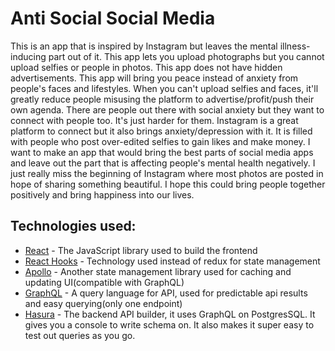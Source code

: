 # Anti Social Social Media

This is an app that is inspired by Instagram but leaves the mental illness-inducing part out of it. This app lets you upload photographs but you cannot upload selfies or people in photos. This app does not have hidden advertisements. This app will bring you peace instead of anxiety from people's faces and lifestyles. When you can't upload selfies and faces, it'll greatly reduce people misusing the platform to advertise/profit/push their own agenda. There are people out there with social anxiety but they want to connect with people too. It's just harder for them. Instagram is a great platform to connect but it also brings anxiety/depression with it. It is filled with people who post over-edited selfies to gain likes and make money. I want to make an app that would bring the best parts of social media apps and leave out the part that is affecting people's mental health negatively. I just really miss the beginning of Instagram where most photos are posted in hope of sharing something beautiful. I hope this could bring people together positively and bring happiness into our lives. 

## Technologies used: 

* [React](https://reactjs.org/) - The JavaScript library used to build the frontend 
* [React Hooks](https://reactjs.org/docs/hooks-reference.html) - Technology used instead of redux for state management 
* [Apollo](https://www.apollographql.com/docs/react/) - Another state management library used for caching and updating UI(compatible with GraphQL)
* [GraphQL](https://graphql.org/) - A query language for API, used for predictable api results and easy querying(only one endpoint)
* [Hasura](https://hasura.io/) - The backend API builder, it uses GraphQL on PostgresSQL. It gives you a console to write schema on. It also makes it super easy to test out queries as you go. 
